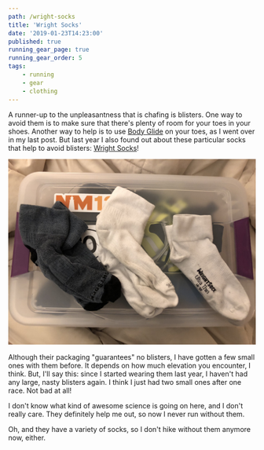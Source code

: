 ```yaml
---
path: /wright-socks
title: 'Wright Socks'
date: '2019-01-23T14:23:00'
published: true
running_gear_page: true
running_gear_order: 5
tags:
    - running
    - gear
    - clothing
---
```


A runner-up to the unpleasantness that is chafing is blisters. One way to avoid them is to make sure that there's plenty of room for your toes in your shoes. Another way to help is to use [Body Glide](/body-glide) on your toes, as I went over in my last post. But last year I also found out about these particular socks that help to avoid blisters: [Wright Socks](https://www.wrightsock.com/)! 

![Wright Sock assortment](./wright-socks.jpg)

Although their packaging "guarantees" no blisters, I have gotten a few small ones with them before. It depends on how much elevation you encounter, I think. But, I'll say this: since I started wearing them last year, I haven't had any large, nasty blisters again. I think I just had two small ones after one race. Not bad at all!

I don't know what kind of awesome science is going on here, and I don't really care. They definitely help me out, so now I never run without them. 

Oh, and they have a variety of socks, so I don't hike without them anymore now, either.
